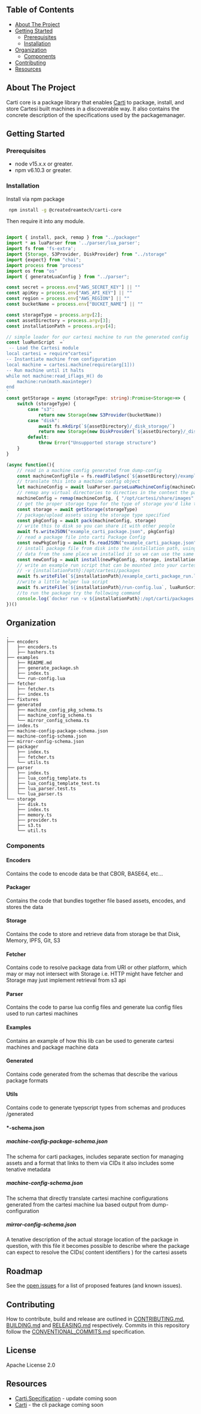 ## Table of Contents
  - [About The Project](#about-the-project)
  - [Getting Started](#getting-started)
      - [Prerequisites](#prerequisites)
      - [Installation](#installation)
  - [Organization](#organization)
    - [Components](#components)
- [Contributing](#contributing)
- [Resources](#resources)

<!-- about the project -->
## About The Project
Carti core is a package library that enables [Carti](https://github.com/createdreamtech/carti) to package, install, and store Cartesi built machines in a discoverable way. It also contains the concrete description of the specifications used by the packagemanager.

## Getting Started

### Prerequisites

- node v15.x.x or greater.
- npm v6.10.3 or greater.

### Installation

Install via npm package

```bash
 npm install -g @createdreamtech/carti-core
```

Then require it into any module.
```ts

import { install, pack, remap } from "../packager"
import * as luaParser from '../parser/lua_parser';
import fs from 'fs-extra';
import {Storage, S3Provider, DiskProvider} from "../storage"
import {expect} from "chai";
import process from "process"
import os from "os"
import { generateLuaConfig } from "../parser";

const secret = process.env["AWS_SECRET_KEY"] || ""
const apiKey = process.env["AWS_API_KEY"] || ""
const region = process.env["AWS_REGION"] || ""
const bucketName = process.env["BUCKET_NAME"] || ""

const storageType = process.argv[2];
const assetDirectory = process.argv[3];
const installationPath = process.argv[4];

// simple loader for our cartesi machine to run the generated config
const luaRunScript  =`
 -- Load the Cartesi module
local cartesi = require"cartesi"
-- Instantiate machine from configuration
local machine = cartesi.machine(require(arg[1]))
-- Run machine until it halts
while not machine:read_iflags_H() do
    machine:run(math.maxinteger)
end
`
const getStorage = async (storageType: string):Promise<Storage>=> {
    switch (storageType) {
        case "s3": 
            return new Storage(new S3Provider(bucketName))
        case "disk":
            await fs.mkdirp(`${assetDirectory}/_disk_storage/`)
            return new Storage(new DiskProvider(`${assetDirectory}/_disk_storage/`))
        default:
            throw Error("Unsupported storage structure")
    }
}

(async function(){
    // read in a machine config generated from dump-config
    const machineConfigFile = fs.readFileSync(`${assetDirectory}/example_machine_config.lua`)
    // translate this into a machine config object 
    let machineConfig = await luaParser.parseLuaMachineConfig(machineConfigFile.toString('utf-8'))
    // remap any virtual directories to directies in the context the packager is running in
    machineConfig = remap(machineConfig, { "/opt/cartesi/share/images": `${assetDirectory}/images` })
    // get the proper storage type for the type of storage you'd like to use
    const storage = await getStorage(storageType)
    // package/upload assets using the storage type specified 
    const pkgConfig = await pack(machineConfig, storage)
    // write this to disk so you can share it with other people 
    await fs.writeJSON("example_carti_package.json", pkgConfig)
    // read a package file into carti Package Config
    const newPkgConfig = await fs.readJSON("example_carti_package.json")
    // install package file from disk into the installation path, using a fetcher in this case we are fetching the 
    // data from the same place we installed it so we can use the same fetcher to retrieve the package 
    const newConfig = await install(newPkgConfig, storage, installationPath)
    // write an example run script that can be mounted into your cartesi machine directory in the location
    // -v {installationPath}:/opt/cartesi/packages 
    await fs.writeFile(`${installationPath}/example_carti_package_run.lua`,generateLuaConfig(newConfig, "return"))
    //write a little helper lua script
    await fs.writeFile(`${installationPath}/run-config.lua`, luaRunScript)
    //to run the package try the following command
    console.log(`docker run -v ${installationPath}:/opt/carti/packages cartesi/playground /bin/bash -c 'cd /opt/carti/packages; luapp5.3 run-config.lua example_carti_package_run'`)
})()
```
## Organization 
```
.
├── encoders
│   ├── encoders.ts
│   ├── hashers.ts
├── examples
│   ├── README.md
│   ├── generate_package.sh
│   ├── index.ts
│   └── run-config.lua
├── fetcher
│   ├── fetcher.ts
│   ├── index.ts
├── fixtures
├── generated
│   ├── machine_config_pkg_schema.ts
│   ├── machine_config_schema.ts
│   └── mirror_config_schema.ts
├── index.ts
├── machine-config-package-schema.json
├── machine-config-schema.json
├── mirror-config-schema.json
├── packager
│   ├── index.ts
│   ├── fetcher.ts
│   └── utils.ts
├── parser
│   ├── index.ts
│   ├── lua_config_template.ts
│   ├── lua_config_template_test.ts
│   ├── lua_parser.test.ts
│   └── lua_parser.ts
└── storage
    ├── disk.ts
    ├── index.ts
    ├── memory.ts
    ├── provider.ts
    ├── s3.ts
    └── util.ts
```
### Components
#### Encoders
Contains the code to encode data be that CBOR, BASE64, etc... 
#### Packager
Contains the code that bundles together file based assets, encodes, and stores the data
#### Storage
Contains the code to store and retrieve data from storage be that Disk, Memory, IPFS, Git, S3
#### Fetcher
Contains code to resolve package data from URI or other platform, which may or may not intersect with Storage
i.e. HTTP might have fetcher and Storage may just implement retrieval from s3 api
#### Parser
Contains the code to parse lua config files and generate lua config files used to run cartesi machines
#### Examples
Contains an example of how this lib can be used to generate cartesi machines and package machine data
#### Generated
Contains code generated from the schemas that describe the various package formats
#### Utils
Contains code to generate tyepscript types from schemas and produces /generated
#### *-schema.json
##### machine-config-package-schema.json
The schema for carti packages, includes separate section for managing assets and a format that links to them via CIDs it also includes some tenative metadata
##### machine-config-schema.json
The schema that directly translate cartesi machine configurations generated from the cartesi machine lua based output
from dump-configuration
##### mirror-config-schema.json
A tenative description of the actual storage location of the package in question, with this file it becomes possible to
describe where the package can expect to resolve the CIDs( content identifiers ) for the cartesi assets

## Roadmap

See the [open issues](https://github.com/createdreamtech/carti-lib/issues) for a list of proposed features (and known issues).

## Contributing

How to contribute, build and release are outlined in [CONTRIBUTING.md](CONTRIBUTING.md), [BUILDING.md](BUILDING.md) and [RELEASING.md](RELEASING.md) respectively. Commits in this repository follow the [CONVENTIONAL_COMMITS.md](CONVENTIONAL_COMMITS.md) specification.

## License

Apache License 2.0

## Resources
- [Carti.Specification](https://createdreamtech/carti-spec)  - update coming soon
- [Carti](https://github.com/createdreamtech/carti) - the cli package coming soon